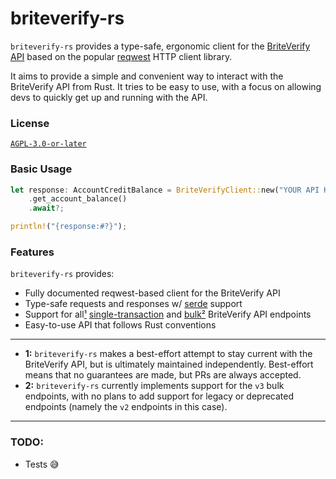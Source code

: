 # briteverify-rs

`briteverify-rs` provides a type-safe, ergonomic client for
the [BriteVerify API](https://docs.briteverify.com/) based on
the popular [reqwest](https://docs.rs/reqwest/latest/reqwest/)
HTTP client library.

It aims to provide a simple and convenient way to interact with
the BriteVerify API from Rust. It tries to be easy to use, with
a focus on allowing devs to quickly get up and running with the API.

### License

[`AGPL-3.0-or-later`](https://spdx.org/licenses/AGPL-3.0-or-later.html)

### Basic Usage

```rust
let response: AccountCreditBalance = BriteVerifyClient::new("YOUR API KEY HERE")?
    .get_account_balance()
    .await?;

println!("{response:#?}");
```

### Features
`briteverify-rs` provides:

- Fully documented reqwest-based client for the BriteVerify API
- Type-safe requests and responses w/ [serde](https://docs.rs/serde/latest/serde/) support
- Support for all[¹](#first-note) [single-transaction](https://docs.briteverify.com/#79e00732-b734-4308-ac7f-820d62dde01f)
  and [bulk](https://docs.briteverify.com/#382f454d-dad2-49c3-b320-c7d117fcc20a)[²](#second-note) BriteVerify API endpoints
- Easy-to-use API that follows Rust conventions

---
- <span id="first-note">**1:**</span> `briteverify-rs` makes a best-effort attempt to stay current with
   the BriteVerify API, but is ultimately maintained independently.
   Best-effort means that no guarantees are made, but PRs are always
   accepted.
- <span id="second-note">**2:**</span> `briteverify-rs` currently implements support for the `v3` bulk
   endpoints, with no plans to add support for legacy or deprecated
   endpoints (namely the `v2` endpoints in this case).
---

### TODO:
- Tests 😅